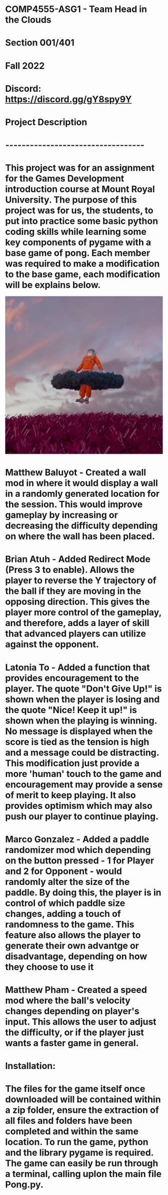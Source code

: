 # COMP4555-ASG1 - Team Head in the Clouds

# Section 001/401

# Fall 2022

# Discord: https://discord.gg/gY8spy9Y

# Project Description
# ----------------------------------
# This project was for an assignment for the Games Development introduction course at Mount Royal University. The purpose of this project was for us, the students, to put into practice some basic python coding skills while learning some key components of pygame with a base game of pong. Each member was required to make a modification to the base game, each modification will be explains below. 

![My Image](group_image.jpg)

# Matthew Baluyot - Created a wall mod in where it would display a wall in a randomly generated location for the session. This would improve gameplay by increasing or decreasing the difficulty depending on where the wall has been placed.

# Brian Atuh - Added Redirect Mode (Press 3 to enable). Allows the player to reverse the Y trajectory of the ball if they are moving in the opposing direction. This gives the player more control of the gameplay, and therefore, adds a layer of skill that advanced players can utilize against the opponent.

# Latonia To - Added a function that provides encouragement to the player. The quote "Don't Give Up!" is shown when the player is losing and the quote "Nice! Keep it up!" is shown when the playing is winning. No message is displayed when the score is tied as the tension is high and a message could be distracting. This modification just provide a more 'human' touch to the game and encouragement may provide a sense of merit to keep playing. It also provides optimism which may also push our player to continue playing.

# Marco Gonzalez - Added a paddle randomizer mod which depending on the button pressed - 1 for Player and 2 for Opponent - would randomly alter the size of the paddle. By doing this, the player is in control of which paddle size changes, adding a touch of randomness to the game. This feature also allows the player to generate their own advantge or disadvantage, depending on how they choose to use it

# Matthew Pham - Created a speed mod where the ball's velocity changes depending on player's input. This allows the user to adjust the difficulty, or if the player just wants a faster game in general.


# Installation:
# The files for the game itself once downloaded will be contained within a zip folder, ensure the extraction of all files and folders have been completed and within the same location. To run the game, python and the library pygame is required. The game can easily be run through a terminal, calling uplon the main file Pong.py.  

